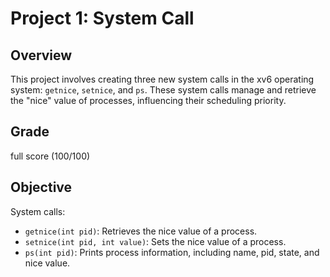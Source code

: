 # Project 1: System Call

## Overview
This project involves creating three new system calls in the xv6 operating system: `getnice`, `setnice`, and `ps`. These system calls manage and retrieve the "nice" value of processes, influencing their scheduling priority.  

## Grade
full score (100/100)

## Objective
System calls:
  - `getnice(int pid)`: Retrieves the nice value of a process.
  - `setnice(int pid, int value)`: Sets the nice value of a process.
  - `ps(int pid)`: Prints process information, including name, pid, state, and nice value.